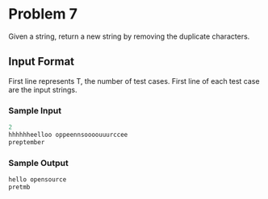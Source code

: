 # Problem 7

Given a string, return a new string by removing the duplicate characters.

## Input Format

First line represents T, the number of test cases.
First line of each test case are the input strings.

### Sample Input

```c
2
hhhhhheelloo oppeennsoooouuurccee
preptember
```

### Sample Output

```c
hello opensource
pretmb
```
